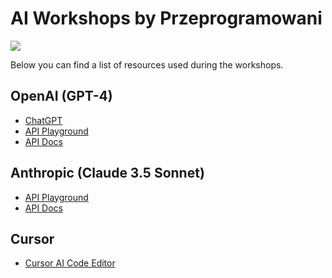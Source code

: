 # AI Workshops by Przeprogramowani

![](./.resources/logo.png)

Below you can find a list of resources used during the workshops.

## OpenAI (GPT-4)

- [ChatGPT](http://chat.openai.com)
- [API Playground](https://platform.openai.com/playground)
- [API Docs](https://platform.openai.com/docs/introduction)

## Anthropic (Claude 3.5 Sonnet)

- [API Playground](https://console.anthropic.com/)
- [API Docs](https://docs.anthropic.com/en/home)

## Cursor

- [Cursor AI Code Editor](https://www.cursor.com/)
